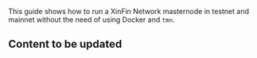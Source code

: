 This guide shows how to run a XinFin Network masternode in testnet and 
mainnet without the need of using Docker and `tmn`.

## Content to be updated